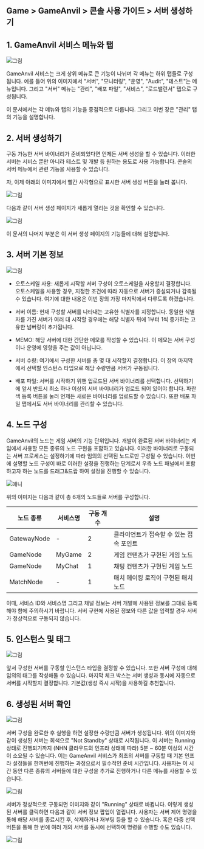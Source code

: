 ## Game > GameAnvil > 콘솔 사용 가이드 > 서버 생성하기

## 1. GameAnvil 서비스 메뉴와 탭

![그림](https://static.toastoven.net/prod_gameanvil/images/console/new-server/menu-server-manage.png)

GameAnvil 서비스는 크게 상위 메뉴로 큰 기능이 나뉘며 각 메뉴는 하위 탭들로 구성됩니다. 예를 들어 위의 이미지에서 "서버", "모니터링", "운영", "Audit", "테스트"는 메뉴입니다. 그리고 "서버" 메뉴는 "관리", "배포 파일", "서비스", "로드밸런서" 탭으로 구성됩니다.

이 문서에서는 각 메뉴와 탭의 기능을 중점적으로 다룹니다. 그리고 이번 장은 "관리" 탭의 기능을 설명합니다.

## 2. 서버 생성하기

구동 가능한 서버 바이너리가 준비되었다면 언제든 서버 생성을 할 수 있습니다. 이러한 서버는 서비스 뿐만 아니라 테스트 및 개발 등 원하는 용도로 사용 가능합니다. 콘솔의 서버 메뉴에서 관련 기능을 사용할 수 있습니다.


자, 이제 아래의 이미지에서 빨간 사각형으로 표시한 서버 생성 버튼을 눌러 봅니다.

![그림](https://static.toastoven.net/prod_gameanvil/images/console/new-server/create-01.png)


다음과 같이 서버 생성 페이지가 새롭게 열리는 것을 확인할 수 있습니다.

![그림](https://static.toastoven.net/prod_gameanvil/images/console/new-server/create-02.png)

이 문서의 나머지 부분은 이 서버 생성 페이지의 기능들에 대해 설명합니다.

## 3. 서버 기본 정보

![그림](https://static.toastoven.net/prod_gameanvil/images/console/new-server/create-03.png)


* 오토스케일 사용: 새롭게 시작할 서버 구성이 오토스케일을 사용할지 결정합니다. 오토스케일을 사용할 경우, 지정한 조건에 따라 자동으로 서버가 증설되거나 감축될 수 있습니다. 여기에 대한 내용은 이번 장의 가장 마지막에서 다루도록 하겠습니다.

* 서버 이름: 현재 구성할 서버를 나타내는 고유한 식별자를 지정합니다. 동일한 식별자를 가진 서버가 여러 대 시작할 경우에는 해당 식별자 뒤에 1부터 1씩 증가하는 고유한 넘버링이 추가됩니다.

* MEMO: 해당 서버에 대한 간단한 메모를 작성할 수 있습니다. 이 메모는 서버 구성이나 운영에 영향을 주는 값이 아닙니다.

* 서버 수량: 여기에서 구성한 서버를 총 몇 대 시작할지 결정합니다. 이 장의 마지막에서 선택할 인스턴스 타입으로 해당 수량만큼 서버가 구동됩니다.

* 배포 파일: 서버를 시작하기 위핸 업로드된 서버 바이너리를 선택합니다. 선택하기에 앞서 반드시 최소 하나 이상의 서버 바이너리가 업로드 되어 있어야 합니다. 파란색 등록 버튼을 눌러 언제든 새로운 바이너리를 업로드할 수 있습니다. 또한 배포 파일 탭에서도 서버 바이너리를 관리할 수 있습니다.

## 4. 노드 구성

GameAnvil의 노드는 게임 서버의 기능 단위입니다. 개발이 완료된 서버 바이너리는 게임에서 사용할 모든 종류의 노드 구현을 포함하고 있습니다. 이러한 바이너리로 구동되는 서버 프로세스는 설정하기에 따라 임의의 선택된 노드로만 구성될 수 있습니다. 이번에 설명할 노드 구성이 바로 이러한 설정을 진행하는 단계로서 우측 노드 패널에서 포함하고자 하는 노드를 드래그&드랍 하여 설정을 진행할 수 있습니다.

![애니](https://static.toastoven.net/prod_gameanvil/images/console/new-server/config.gif)

위의 이미지는 다음과 같이 총 6개의 노드들로 서버를 구성합니다.

| 노드 종류 | 서비스명 | 구동 개수 | 설명                       |
| ----------| ------- | --------- | --------------------------- |
| GatewayNode | - | 2 | 클라이언트가 접속할 수 있는 접속 포인트 |
| GameNode | MyGame | 2 | 게임 컨텐츠가 구현된 게임 노드 |
| GameNode | MyChat | 1 | 채팅 컨텐츠가 구현된 게임 노드 |
| MatchNode | - | 1 | 매치 메이킹 로직이 구현된 매치 노드 |

이때, 서비스 ID와 서비스명 그리고 채널 정보는 서버 개발에 사용된 정보를 그대로 등록해야 함에 주의하시기 바랍니다. 서버 구현에 사용된 정보와 다른 값을 입력할 경우 서버가 정상적으로 구동되지 않습니다.

## 5. 인스턴스 및 태그

![그림](https://static.toastoven.net/prod_gameanvil/images/console/new-server/create-04.png)

앞서 구성한 서버를 구동할 인스턴스 타입을 결정할 수 있습니다. 또한 서버 구성에 대해 임의의 태그를 작성해둘 수 있습니다. 마지막 체크 박스는 서버 생성과 동시에 자동으로 서버를 시작할지 결정합니다. 기본값(생성 즉시 시작)을 사용하길 추천합니다.

## 6. 생성된 서버 확인

![그림](https://static.toastoven.net/prod_gameanvil/images/console/new-server/start-01.png)

서버 구성을 완료한 후 실행을 하면 설정한 수량만큼 서버가 생성됩니다. 위의 이미지와 같이 생성된 서버는 회색으로 "Not Standby" 상태로 시작됩니다. 이 서버는 Running 상태로 진행되기까지 (NHN 클라우드의 인프라 상태에 따라) 5분 ~ 60분 이상의 시간이 소요될 수 있습니다. 이는 GameAnvil 서비스가 최초의 서버를 구동할 때 기본 인프라 설정들을 한꺼번에 진행하는 과정으로서 필수적인 준비 시간입니다. 사용자는 이 시간 동안 다른 종류의 서버들에 대한 구성을 추가로 진행하거나 다른 메뉴를 사용할 수 있습니다.

![그림](https://static.toastoven.net/prod_gameanvil/images/console/new-server/start-02.png)

서버가 정상적으로 구동되면 이미지와 같이 "Running" 상태로 바뀝니다. 이렇게 생성된 서버를 클릭하면 다음과 같이 서버 정보 팝업이 열립니다. 사용자는 서버 제어 명령을 통해 해당 서버를 종료시킨 후, 삭제하거나 재부팅 등을 할 수 있습니다. 혹은 다중 선택 버튼을 통해 한 번에 여러 개의 서버를 동시에 선택하여 명령을 수행할 수도 있습니다.

![그림](https://static.toastoven.net/prod_gameanvil/images/console/new-server/detail.png)
